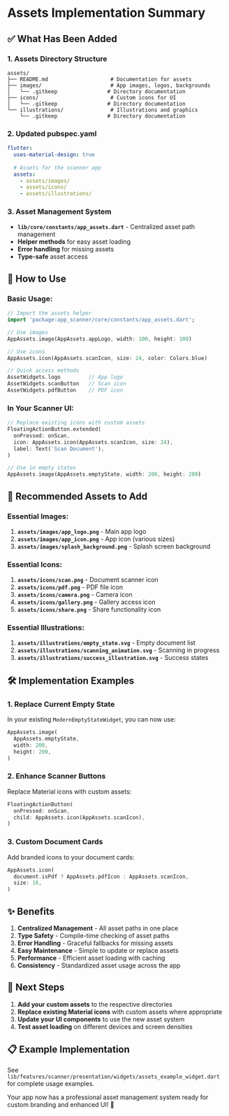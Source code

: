 # Assets Implementation Summary

## ✅ **What Has Been Added**

### 1. **Assets Directory Structure**
```
assets/
├── README.md                    # Documentation for assets
├── images/                      # App images, logos, backgrounds
│   └── .gitkeep                # Directory documentation
├── icons/                       # Custom icons for UI
│   └── .gitkeep                # Directory documentation
└── illustrations/               # Illustrations and graphics
    └── .gitkeep                # Directory documentation
```

### 2. **Updated pubspec.yaml**
```yaml
flutter:
  uses-material-design: true
  
  # Assets for the scanner app
  assets:
    - assets/images/
    - assets/icons/
    - assets/illustrations/
```

### 3. **Asset Management System**
- **`lib/core/constants/app_assets.dart`** - Centralized asset path management
- **Helper methods** for easy asset loading
- **Error handling** for missing assets
- **Type-safe** asset access

## 🎯 **How to Use**

### Basic Usage:
```dart
// Import the assets helper
import 'package:app_scanner/core/constants/app_assets.dart';

// Use images
AppAssets.image(AppAssets.appLogo, width: 100, height: 100)

// Use icons
AppAssets.icon(AppAssets.scanIcon, size: 24, color: Colors.blue)

// Quick access methods
AssetWidgets.logo         // App logo
AssetWidgets.scanButton   // Scan icon
AssetWidgets.pdfButton    // PDF icon
```

### In Your Scanner UI:
```dart
// Replace existing icons with custom assets
FloatingActionButton.extended(
  onPressed: onScan,
  icon: AppAssets.icon(AppAssets.scanIcon, size: 24),
  label: Text('Scan Document'),
)

// Use in empty states
AppAssets.image(AppAssets.emptyState, width: 200, height: 200)
```

## 📁 **Recommended Assets to Add**

### Essential Images:
1. **`assets/images/app_logo.png`** - Main app logo
2. **`assets/images/app_icon.png`** - App icon (various sizes)
3. **`assets/images/splash_background.png`** - Splash screen background

### Essential Icons:
1. **`assets/icons/scan.png`** - Document scanner icon
2. **`assets/icons/pdf.png`** - PDF file icon
3. **`assets/icons/camera.png`** - Camera icon
4. **`assets/icons/gallery.png`** - Gallery access icon
5. **`assets/icons/share.png`** - Share functionality icon

### Essential Illustrations:
1. **`assets/illustrations/empty_state.svg`** - Empty document list
2. **`assets/illustrations/scanning_animation.svg`** - Scanning in progress
3. **`assets/illustrations/success_illustration.svg`** - Success states

## 🛠️ **Implementation Examples**

### 1. **Replace Current Empty State**
In your existing `ModernEmptyStateWidget`, you can now use:
```dart
AppAssets.image(
  AppAssets.emptyState,
  width: 200,
  height: 200,
)
```

### 2. **Enhance Scanner Buttons**
Replace Material icons with custom assets:
```dart
FloatingActionButton(
  onPressed: onScan,
  child: AppAssets.icon(AppAssets.scanIcon),
)
```

### 3. **Custom Document Cards**
Add branded icons to your document cards:
```dart
AppAssets.icon(
  document.isPdf ? AppAssets.pdfIcon : AppAssets.scanIcon,
  size: 16,
)
```

## ✨ **Benefits**

1. **Centralized Management** - All asset paths in one place
2. **Type Safety** - Compile-time checking of asset paths
3. **Error Handling** - Graceful fallbacks for missing assets
4. **Easy Maintenance** - Simple to update or replace assets
5. **Performance** - Efficient asset loading with caching
6. **Consistency** - Standardized asset usage across the app

## 🚀 **Next Steps**

1. **Add your custom assets** to the respective directories
2. **Replace existing Material icons** with custom assets where appropriate
3. **Update your UI components** to use the new asset system
4. **Test asset loading** on different devices and screen densities

## 📋 **Example Implementation**

See `lib/features/scanner/presentation/widgets/assets_example_widget.dart` for complete usage examples.

Your app now has a professional asset management system ready for custom branding and enhanced UI! 🎉
